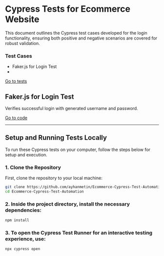 # Cypress Tests for Ecommerce Website

This document outlines the Cypress test cases developed for the login functionality, ensuring both positive and negative scenarios are covered for robust validation.

### Test Cases

- Faker.js for Login Test
- 


[Go to tests](https://github.com/ayhanmetin/Login-Page-Cypress-Test-Automation/tree/main/cypress/cypress_LoginPage_ScreenShot)


## Faker.js for Login Test

Verifies successful login with generated username and password.

[Go to code](https://github.com/ayhanmetin/Ecommerce-Cypress-Test-Automation/blob/main/cypress/e2e/E-commerce_Test_File/Fakerjs_Login_Test.cy.js)



---------------------------------------------------------


## Setup and Running Tests Locally

To run these Cypress tests on your computer, follow the steps below for setup and execution.

### 1. Clone the Repository

First, clone the repository to your local machine:

```bash
git clone https://github.com/ayhanmetin/Ecommerce-Cypress-Test-Automation
cd Ecommerce-Cypress-Test-Automation
```

### 2. Inside the project directory, install the necessary dependencies:

```bash
npm install
```

### 3. To open the Cypress Test Runner for an interactive testing experience, use:

```bash
npx cypress open
```



